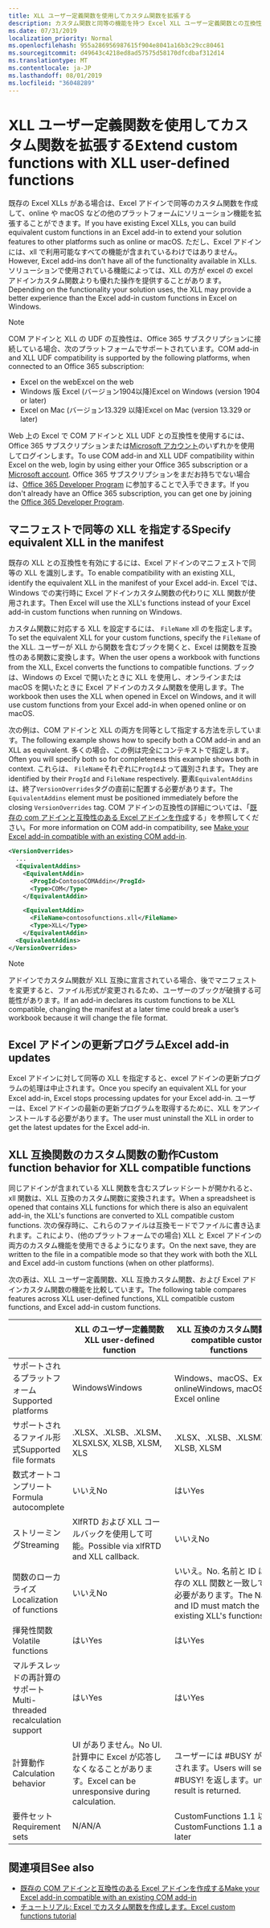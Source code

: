 ```yaml
---
title: XLL ユーザー定義関数を使用してカスタム関数を拡張する
description: カスタム関数と同等の機能を持つ Excel XLL ユーザー定義関数との互換性を有効にする
ms.date: 07/31/2019
localization_priority: Normal
ms.openlocfilehash: 955a286956987615f904e8041a16b3c29cc80461
ms.sourcegitcommit: d49643c4218ed8ad57575d58170dfcdbaf312d14
ms.translationtype: MT
ms.contentlocale: ja-JP
ms.lasthandoff: 08/01/2019
ms.locfileid: "36048289"
---
```

# <a name="extend-custom-functions-with-xll-user-defined-functions"></a><span data-ttu-id="2f2a9-103">XLL ユーザー定義関数を使用してカスタム関数を拡張する</span><span class="sxs-lookup"><span data-stu-id="2f2a9-103">Extend custom functions with XLL user-defined functions</span></span>

<span data-ttu-id="2f2a9-104">既存の Excel XLLs がある場合は、Excel アドインで同等のカスタム関数を作成して、online や macOS などの他のプラットフォームにソリューション機能を拡張することができます。</span><span class="sxs-lookup"><span data-stu-id="2f2a9-104">If you have existing Excel XLLs, you can build equivalent custom functions in an Excel add-in to extend your solution features to other platforms such as online or macOS.</span></span> <span data-ttu-id="2f2a9-105">ただし、Excel アドインには、xll で利用可能なすべての機能が含まれているわけではありません。</span><span class="sxs-lookup"><span data-stu-id="2f2a9-105">However, Excel add-ins don't have all of the functionality available in XLLs.</span></span> <span data-ttu-id="2f2a9-106">ソリューションで使用されている機能によっては、XLL の方が excel の excel アドインカスタム関数よりも優れた操作を提供することがあります。</span><span class="sxs-lookup"><span data-stu-id="2f2a9-106">Depending on the functionality your solution uses, the XLL may provide a better experience than the Excel add-in custom functions in Excel on Windows.</span></span>

> [!NOTE]
> <span data-ttu-id="2f2a9-107">COM アドインと XLL の UDF の互換性は、Office 365 サブスクリプションに接続している場合、次のプラットフォームでサポートされています。</span><span class="sxs-lookup"><span data-stu-id="2f2a9-107">COM add-in and XLL UDF compatibility is supported by the following platforms, when connected to an Office 365 subscription:</span></span>
> - <span data-ttu-id="2f2a9-108">Excel on the web</span><span class="sxs-lookup"><span data-stu-id="2f2a9-108">Excel on the web</span></span>
> - <span data-ttu-id="2f2a9-109">Windows 版 Excel (バージョン1904以降)</span><span class="sxs-lookup"><span data-stu-id="2f2a9-109">Excel on Windows (version 1904 or later)</span></span>
> - <span data-ttu-id="2f2a9-110">Excel on Mac (バージョン13.329 以降)</span><span class="sxs-lookup"><span data-stu-id="2f2a9-110">Excel on Mac (version 13.329 or later)</span></span>
> 
> <span data-ttu-id="2f2a9-111">Web 上の Excel で COM アドインと XLL UDF との互換性を使用するには、Office 365 サブスクリプションまたは[Microsoft アカウント](https://account.microsoft.com/account)のいずれかを使用してログインします。</span><span class="sxs-lookup"><span data-stu-id="2f2a9-111">To use COM add-in and XLL UDF compatibility within Excel on the web, login by using either your Office 365 subscription or a [Microsoft account](https://account.microsoft.com/account).</span></span> <span data-ttu-id="2f2a9-112">Office 365 サブスクリプションをまだお持ちでない場合は、[Office 365 Developer Program](https://developer.microsoft.com/office/dev-program) に参加することで入手できます。</span><span class="sxs-lookup"><span data-stu-id="2f2a9-112">If you don't already have an Office 365 subscription, you can get one by joining the [Office 365 Developer Program](https://developer.microsoft.com/office/dev-program).</span></span>

## <a name="specify-equivalent-xll-in-the-manifest"></a><span data-ttu-id="2f2a9-113">マニフェストで同等の XLL を指定する</span><span class="sxs-lookup"><span data-stu-id="2f2a9-113">Specify equivalent XLL in the manifest</span></span>

<span data-ttu-id="2f2a9-114">既存の XLL との互換性を有効にするには、Excel アドインのマニフェストで同等の XLL を識別します。</span><span class="sxs-lookup"><span data-stu-id="2f2a9-114">To enable compatibility with an existing XLL, identify the equivalent XLL in the manifest of your Excel add-in.</span></span> <span data-ttu-id="2f2a9-115">Excel では、Windows での実行時に Excel アドインカスタム関数の代わりに XLL 関数が使用されます。</span><span class="sxs-lookup"><span data-stu-id="2f2a9-115">Then Excel will use the XLL's functions instead of your Excel add-in custom functions when running on Windows.</span></span>

<span data-ttu-id="2f2a9-116">カスタム関数に対応する XLL を設定するには、 `FileName` xll のを指定します。</span><span class="sxs-lookup"><span data-stu-id="2f2a9-116">To set the equivalent XLL for your custom functions, specify the `FileName` of the XLL.</span></span> <span data-ttu-id="2f2a9-117">ユーザーが XLL から関数を含むブックを開くと、Excel は関数を互換性のある関数に変換します。</span><span class="sxs-lookup"><span data-stu-id="2f2a9-117">When the user opens a workbook with functions from the XLL, Excel converts the functions to compatible functions.</span></span> <span data-ttu-id="2f2a9-118">ブックは、Windows の Excel で開いたときに XLL を使用し、オンラインまたは macOS を開いたときに Excel アドインのカスタム関数を使用します。</span><span class="sxs-lookup"><span data-stu-id="2f2a9-118">The workbook then uses the XLL when opened in Excel on Windows, and it will use custom functions from your Excel add-in when opened online or on macOS.</span></span>

<span data-ttu-id="2f2a9-119">次の例は、COM アドインと XLL の両方を同等として指定する方法を示しています。</span><span class="sxs-lookup"><span data-stu-id="2f2a9-119">The following example shows how to specify both a COM add-in and an XLL as equivalent.</span></span> <span data-ttu-id="2f2a9-120">多くの場合、この例は完全にコンテキストで指定します。</span><span class="sxs-lookup"><span data-stu-id="2f2a9-120">Often you will specify both so for completeness this example shows both in context.</span></span> <span data-ttu-id="2f2a9-121">これらは、 `FileName`それぞれに`ProgId`よって識別されます。</span><span class="sxs-lookup"><span data-stu-id="2f2a9-121">They are identified by their `ProgId` and `FileName` respectively.</span></span> <span data-ttu-id="2f2a9-122">要素`EquivalentAddins`は、終了`VersionOverrides`タグの直前に配置する必要があります。</span><span class="sxs-lookup"><span data-stu-id="2f2a9-122">The `EquivalentAddins` element must be positioned immediately before the closing `VersionOverrides` tag.</span></span> <span data-ttu-id="2f2a9-123">COM アドインの互換性の詳細については、「[既存の com アドインと互換性のある Excel アドインを作成](../develop/make-office-add-in-compatible-with-existing-com-add-in.md)する」を参照してください。</span><span class="sxs-lookup"><span data-stu-id="2f2a9-123">For more information on COM add-in compatibility, see [Make your Excel add-in compatible with an existing COM add-in](../develop/make-office-add-in-compatible-with-existing-com-add-in.md).</span></span>

```xml
<VersionOverrides>
  ...
  <EquivalentAddins>
    <EquivalentAddin>
      <ProgId>ContosoCOMAddin</ProgId>
      <Type>COM</Type>
    </EquivalentAddin>

    <EquivalentAddin>
      <FileName>contosofunctions.xll</FileName>
      <Type>XLL</Type>
    </EquivalentAddin>
  <EquivalentAddins>
</VersionOverrides>
```

> [!NOTE]
> <span data-ttu-id="2f2a9-124">アドインでカスタム関数が XLL 互換に宣言されている場合、後でマニフェストを変更すると、ファイル形式が変更されるため、ユーザーのブックが破損する可能性があります。</span><span class="sxs-lookup"><span data-stu-id="2f2a9-124">If an add-in declares its custom functions to be XLL compatible, changing the manifest at a later time could break a user’s workbook because it will change the file format.</span></span>

## <a name="excel-add-in-updates"></a><span data-ttu-id="2f2a9-125">Excel アドインの更新プログラム</span><span class="sxs-lookup"><span data-stu-id="2f2a9-125">Excel add-in updates</span></span>

<span data-ttu-id="2f2a9-126">Excel アドインに対して同等の XLL を指定すると、excel アドインの更新プログラムの処理は中止されます。</span><span class="sxs-lookup"><span data-stu-id="2f2a9-126">Once you specify an equivalent XLL for your Excel add-in, Excel stops processing updates for your Excel add-in.</span></span> <span data-ttu-id="2f2a9-127">ユーザーは、Excel アドインの最新の更新プログラムを取得するために、XLL をアンインストールする必要があります。</span><span class="sxs-lookup"><span data-stu-id="2f2a9-127">The user must uninstall the XLL in order to get the latest updates for the Excel add-in.</span></span>

## <a name="custom-function-behavior-for-xll-compatible-functions"></a><span data-ttu-id="2f2a9-128">XLL 互換関数のカスタム関数の動作</span><span class="sxs-lookup"><span data-stu-id="2f2a9-128">Custom function behavior for XLL compatible functions</span></span>

<span data-ttu-id="2f2a9-129">同じアドインが含まれている XLL 関数を含むスプレッドシートが開かれると、xll 関数は、XLL 互換のカスタム関数に変換されます。</span><span class="sxs-lookup"><span data-stu-id="2f2a9-129">When a spreadsheet is opened that contains XLL functions for which there is also an equivalent add-in, the XLL's functions are converted to XLL compatible custom functions.</span></span> <span data-ttu-id="2f2a9-130">次の保存時に、これらのファイルは互換モードでファイルに書き込まれます。これにより、(他のプラットフォームでの場合) XLL と Excel アドインの両方のカスタム機能を使用できるようになります。</span><span class="sxs-lookup"><span data-stu-id="2f2a9-130">On the next save, they are written to the file in a compatible mode so that they work with both the XLL and Excel add-in custom functions (when on other platforms).</span></span>

<span data-ttu-id="2f2a9-131">次の表は、XLL ユーザー定義関数、XLL 互換カスタム関数、および Excel アドインカスタム関数の機能を比較しています。</span><span class="sxs-lookup"><span data-stu-id="2f2a9-131">The following table compares features across XLL user-defined functions, XLL compatible custom functions, and Excel add-in custom functions.</span></span>

|         |<span data-ttu-id="2f2a9-132">XLL のユーザー定義関数</span><span class="sxs-lookup"><span data-stu-id="2f2a9-132">XLL user-defined function</span></span> |<span data-ttu-id="2f2a9-133">XLL 互換のカスタム関数</span><span class="sxs-lookup"><span data-stu-id="2f2a9-133">XLL compatible custom functions</span></span> |<span data-ttu-id="2f2a9-134">Excel アドインのカスタム関数</span><span class="sxs-lookup"><span data-stu-id="2f2a9-134">Excel add-in custom function</span></span> |
|---------|---------|---------|---------|
| <span data-ttu-id="2f2a9-135">サポートされるプラットフォーム</span><span class="sxs-lookup"><span data-stu-id="2f2a9-135">Supported platforms</span></span> | <span data-ttu-id="2f2a9-136">Windows</span><span class="sxs-lookup"><span data-stu-id="2f2a9-136">Windows</span></span> | <span data-ttu-id="2f2a9-137">Windows、macOS、Excel online</span><span class="sxs-lookup"><span data-stu-id="2f2a9-137">Windows, macOS, Excel online</span></span> | <span data-ttu-id="2f2a9-138">Windows、macOS、Excel online</span><span class="sxs-lookup"><span data-stu-id="2f2a9-138">Windows, macOS, Excel online</span></span> |
| <span data-ttu-id="2f2a9-139">サポートされるファイル形式</span><span class="sxs-lookup"><span data-stu-id="2f2a9-139">Supported file formats</span></span> | <span data-ttu-id="2f2a9-140">.XLSX、.XLSB、.XLSM、XLS</span><span class="sxs-lookup"><span data-stu-id="2f2a9-140">XLSX, XLSB, XLSM, XLS</span></span> | <span data-ttu-id="2f2a9-141">.XLSX、.XLSB、.XLSM</span><span class="sxs-lookup"><span data-stu-id="2f2a9-141">XLSX, XLSB, XLSM</span></span> | <span data-ttu-id="2f2a9-142">.XLSX、.XLSB、.XLSM</span><span class="sxs-lookup"><span data-stu-id="2f2a9-142">XLSX, XLSB, XLSM</span></span> |
| <span data-ttu-id="2f2a9-143">数式オートコンプリート</span><span class="sxs-lookup"><span data-stu-id="2f2a9-143">Formula autocomplete</span></span> | <span data-ttu-id="2f2a9-144">いいえ</span><span class="sxs-lookup"><span data-stu-id="2f2a9-144">No</span></span> | <span data-ttu-id="2f2a9-145">はい</span><span class="sxs-lookup"><span data-stu-id="2f2a9-145">Yes</span></span> | <span data-ttu-id="2f2a9-146">はい</span><span class="sxs-lookup"><span data-stu-id="2f2a9-146">Yes</span></span> |
| <span data-ttu-id="2f2a9-147">ストリーミング</span><span class="sxs-lookup"><span data-stu-id="2f2a9-147">Streaming</span></span> | <span data-ttu-id="2f2a9-148">XlfRTD および XLL コールバックを使用して可能。</span><span class="sxs-lookup"><span data-stu-id="2f2a9-148">Possible via xlfRTD and XLL callback.</span></span> | <span data-ttu-id="2f2a9-149">いいえ</span><span class="sxs-lookup"><span data-stu-id="2f2a9-149">No</span></span> | <span data-ttu-id="2f2a9-150">はい</span><span class="sxs-lookup"><span data-stu-id="2f2a9-150">Yes</span></span> |
| <span data-ttu-id="2f2a9-151">関数のローカライズ</span><span class="sxs-lookup"><span data-stu-id="2f2a9-151">Localization of functions</span></span> | <span data-ttu-id="2f2a9-152">いいえ</span><span class="sxs-lookup"><span data-stu-id="2f2a9-152">No</span></span> | <span data-ttu-id="2f2a9-153">いいえ。</span><span class="sxs-lookup"><span data-stu-id="2f2a9-153">No.</span></span> <span data-ttu-id="2f2a9-154">名前と ID は、既存の XLL 関数と一致している必要があります。</span><span class="sxs-lookup"><span data-stu-id="2f2a9-154">The Name and ID must match the existing XLL's functions.</span></span> | <span data-ttu-id="2f2a9-155">はい</span><span class="sxs-lookup"><span data-stu-id="2f2a9-155">Yes</span></span> |
| <span data-ttu-id="2f2a9-156">揮発性関数</span><span class="sxs-lookup"><span data-stu-id="2f2a9-156">Volatile functions</span></span> | <span data-ttu-id="2f2a9-157">はい</span><span class="sxs-lookup"><span data-stu-id="2f2a9-157">Yes</span></span> | <span data-ttu-id="2f2a9-158">はい</span><span class="sxs-lookup"><span data-stu-id="2f2a9-158">Yes</span></span> | <span data-ttu-id="2f2a9-159">はい</span><span class="sxs-lookup"><span data-stu-id="2f2a9-159">Yes</span></span> |
| <span data-ttu-id="2f2a9-160">マルチスレッドの再計算のサポート</span><span class="sxs-lookup"><span data-stu-id="2f2a9-160">Multi-threaded recalculation support</span></span> | <span data-ttu-id="2f2a9-161">はい</span><span class="sxs-lookup"><span data-stu-id="2f2a9-161">Yes</span></span> | <span data-ttu-id="2f2a9-162">はい</span><span class="sxs-lookup"><span data-stu-id="2f2a9-162">Yes</span></span> | <span data-ttu-id="2f2a9-163">はい</span><span class="sxs-lookup"><span data-stu-id="2f2a9-163">Yes</span></span> |
| <span data-ttu-id="2f2a9-164">計算動作</span><span class="sxs-lookup"><span data-stu-id="2f2a9-164">Calculation behavior</span></span> | <span data-ttu-id="2f2a9-165">UI がありません。</span><span class="sxs-lookup"><span data-stu-id="2f2a9-165">No UI.</span></span> <span data-ttu-id="2f2a9-166">計算中に Excel が応答しなくなることがあります。</span><span class="sxs-lookup"><span data-stu-id="2f2a9-166">Excel can be unresponsive during calculation.</span></span> | <span data-ttu-id="2f2a9-167">ユーザーには #BUSY が表示されます。</span><span class="sxs-lookup"><span data-stu-id="2f2a9-167">Users will see #BUSY!</span></span> <span data-ttu-id="2f2a9-168">を返します。</span><span class="sxs-lookup"><span data-stu-id="2f2a9-168">until a result is returned.</span></span> | <span data-ttu-id="2f2a9-169">ユーザーには #BUSY が表示されます。</span><span class="sxs-lookup"><span data-stu-id="2f2a9-169">Users will see #BUSY!</span></span> <span data-ttu-id="2f2a9-170">を返します。</span><span class="sxs-lookup"><span data-stu-id="2f2a9-170">until a result is returned.</span></span> |
| <span data-ttu-id="2f2a9-171">要件セット</span><span class="sxs-lookup"><span data-stu-id="2f2a9-171">Requirement sets</span></span> | <span data-ttu-id="2f2a9-172">N/A</span><span class="sxs-lookup"><span data-stu-id="2f2a9-172">N/A</span></span> | <span data-ttu-id="2f2a9-173">CustomFunctions 1.1 以降</span><span class="sxs-lookup"><span data-stu-id="2f2a9-173">CustomFunctions 1.1 and later</span></span> | <span data-ttu-id="2f2a9-174">CustomFunctions 1.1 以降</span><span class="sxs-lookup"><span data-stu-id="2f2a9-174">CustomFunctions 1.1 and later</span></span> |

## <a name="see-also"></a><span data-ttu-id="2f2a9-175">関連項目</span><span class="sxs-lookup"><span data-stu-id="2f2a9-175">See also</span></span>

- [<span data-ttu-id="2f2a9-176">既存の COM アドインと互換性のある Excel アドインを作成する</span><span class="sxs-lookup"><span data-stu-id="2f2a9-176">Make your Excel add-in compatible with an existing COM add-in</span></span>](../develop/make-office-add-in-compatible-with-existing-com-add-in.md)
- [<span data-ttu-id="2f2a9-177">チュートリアル: Excel でカスタム関数を作成します。</span><span class="sxs-lookup"><span data-stu-id="2f2a9-177">Excel custom functions tutorial</span></span>](../tutorials/excel-tutorial-create-custom-functions.md)

